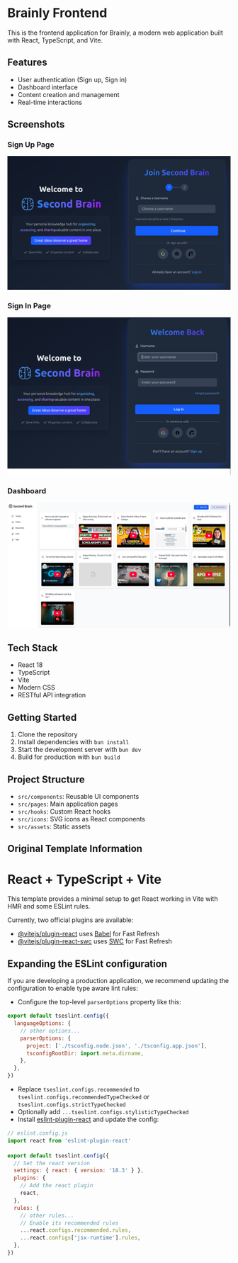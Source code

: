 # Brainly Frontend

This is the frontend application for Brainly, a modern web application built with React, TypeScript, and Vite.

## Features

- User authentication (Sign up, Sign in)
- Dashboard interface
- Content creation and management
- Real-time interactions

## Screenshots

### Sign Up Page

![Sign Up Page](./src/assets/images/signUp.png)

### Sign In Page

![Sign In Page](./src/assets/images/signIn.png)

### Dashboard

![Dashboard](./src/assets/images/dashboard%20picture.jpeg)

## Tech Stack

- React 18
- TypeScript
- Vite
- Modern CSS
- RESTful API integration

## Getting Started

1. Clone the repository
2. Install dependencies with `bun install`
3. Start the development server with `bun dev`
4. Build for production with `bun build`

## Project Structure

- `src/components`: Reusable UI components
- `src/pages`: Main application pages
- `src/hooks`: Custom React hooks
- `src/icons`: SVG icons as React components
- `src/assets`: Static assets

## Original Template Information

# React + TypeScript + Vite

This template provides a minimal setup to get React working in Vite with HMR and some ESLint rules.

Currently, two official plugins are available:

- [@vitejs/plugin-react](https://github.com/vitejs/vite-plugin-react/blob/main/packages/plugin-react/README.md) uses [Babel](https://babeljs.io/) for Fast Refresh
- [@vitejs/plugin-react-swc](https://github.com/vitejs/vite-plugin-react-swc) uses [SWC](https://swc.rs/) for Fast Refresh

## Expanding the ESLint configuration

If you are developing a production application, we recommend updating the configuration to enable type aware lint rules:

- Configure the top-level `parserOptions` property like this:

```js
export default tseslint.config({
  languageOptions: {
    // other options...
    parserOptions: {
      project: ['./tsconfig.node.json', './tsconfig.app.json'],
      tsconfigRootDir: import.meta.dirname,
    },
  },
})
```

- Replace `tseslint.configs.recommended` to `tseslint.configs.recommendedTypeChecked` or `tseslint.configs.strictTypeChecked`
- Optionally add `...tseslint.configs.stylisticTypeChecked`
- Install [eslint-plugin-react](https://github.com/jsx-eslint/eslint-plugin-react) and update the config:

```js
// eslint.config.js
import react from 'eslint-plugin-react'

export default tseslint.config({
  // Set the react version
  settings: { react: { version: '18.3' } },
  plugins: {
    // Add the react plugin
    react,
  },
  rules: {
    // other rules...
    // Enable its recommended rules
    ...react.configs.recommended.rules,
    ...react.configs['jsx-runtime'].rules,
  },
})
```
